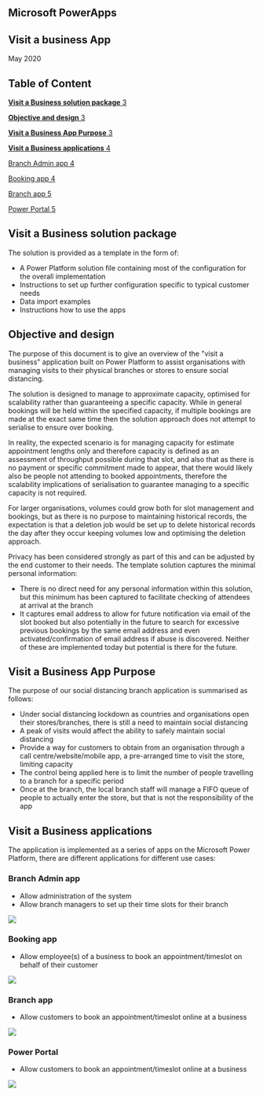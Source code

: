 ## Microsoft PowerApps

## Visit a business App

May 2020

## **Table of Content**


[**Visit a Business solution package** 3](#_Toc41596400)

[**Objective and design** 3](#_Toc41596401)

[**Visit a Business App Purpose** 3](#_Toc41596402)

[**Visit a Business applications** 4](#_Toc41596403)

[Branch Admin app 4](#_Toc41596404)

[Booking app 4](#_Toc41596405)

[Branch app 5](#_Toc41596406)

[Power Portal 5](#_Toc41596407)

## **Visit a Business solution package**

The solution is provided as a template in the form of:

- A Power Platform solution file containing most of the configuration for the overall implementation
- Instructions to set up further configuration specific to typical customer needs
- Data import examples
- Instructions how to use the apps

## **Objective and design**

The purpose of this document is to give an overview of the &quot;visit a business&quot; application built on Power Platform to assist organisations with managing visits to their physical branches or stores to ensure social distancing.

The solution is designed to manage to approximate capacity, optimised for scalability rather than guaranteeing a specific capacity. While in general bookings will be held within the specified capacity, if multiple bookings are made at the exact same time then the solution approach does not attempt to serialise to ensure over booking.

In reality, the expected scenario is for managing capacity for estimate appointment lengths only and therefore capacity is defined as an assessment of throughput possible during that slot, and also that as there is no payment or specific commitment made to appear, that there would likely also be people not attending to booked appointments, therefore the scalability implications of serialisation to guarantee managing to a specific capacity is not required.

For larger organisations, volumes could grow both for slot management and bookings, but as there is no purpose to maintaining historical records, the expectation is that a deletion job would be set up to delete historical records the day after they occur keeping volumes low and optimising the deletion approach.

Privacy has been considered strongly as part of this and can be adjusted by the end customer to their needs. The template solution captures the minimal personal information:

- There is no direct need for any personal information within this solution, but this minimum has been captured to facilitate checking of attendees at arrival at the branch
- It captures email address to allow for future notification via email of the slot booked but also potentially in the future to search for excessive previous bookings by the same email address and even activated/confirmation of email address if abuse is discovered. Neither of these are implemented today but potential is there for the future.

## **Visit a Business App Purpose**

The purpose of our social distancing branch application is summarised as follows:

- Under social distancing lockdown as countries and organisations open their stores/branches, there is still a need to maintain social distancing ​
- A peak of visits would affect the ability to safely maintain social distancing​
- Provide a way for customers to obtain from an organisation through a call centre/website/mobile app, a pre-arranged time to visit the store, limiting capacity​
- The control being applied here is to limit the number of people travelling to a branch for a specific period
- Once at the branch, the local branch staff will manage a FIFO queue of people to actually enter the store, but that is not the responsibility of the app

## **Visit a Business applications**

The application is implemented as a series of apps on the Microsoft Power Platform, there are different applications for different use cases:

### Branch Admin app

- Allow administration of the system
- Allow branch managers to set up their time slots for their branch

![](RackMultipart20200603-4-qm8fib_html_afaab174cfe0b1bf.png)

### Booking app

- Allow employee(s) of a business to book an appointment/timeslot on behalf of their customer

![](RackMultipart20200603-4-qm8fib_html_53c2acb3408283fd.png)

### Branch app

- Allow customers to book an appointment/timeslot online at a business

![](RackMultipart20200603-4-qm8fib_html_7dabd80b818322fb.png)

### Power Portal

- Allow customers to book an appointment/timeslot online at a business

![](RackMultipart20200603-4-qm8fib_html_2589ceeccce8804.png)
